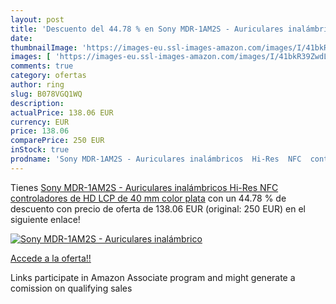 ```yaml
---
layout: post
title: 'Descuento del 44.78 % en Sony MDR-1AM2S - Auriculares inalámbrico'
date: 
thumbnailImage: 'https://images-eu.ssl-images-amazon.com/images/I/41bkR39ZwdL._SL200_.jpg'
images: [ 'https://images-eu.ssl-images-amazon.com/images/I/41bkR39ZwdL._SL200_.jpg' ]
comments: true
category: ofertas
author: ring
slug: B078VGQ1WQ
description:
actualPrice: 138.06 EUR
currency: EUR
price: 138.06
comparePrice: 250 EUR
inStock: true
prodname: 'Sony MDR-1AM2S - Auriculares inalámbricos  Hi-Res  NFC  controladores de HD LCP de 40 mm   color plata'
---
```


Tienes [Sony MDR-1AM2S - Auriculares inalámbricos  Hi-Res  NFC  controladores de HD LCP de 40 mm   color plata](https://www.amazon.es/dp/B078VGQ1WQ/?tag=tolees-21) con un 44.78 % de descuento con precio de oferta de 138.06 EUR (original: 250 EUR) en el siguiente enlace!

[![Sony MDR-1AM2S - Auriculares inalámbrico](https://images-eu.ssl-images-amazon.com/images/I/41bkR39ZwdL._SL200_.jpg)](https://www.amazon.es/dp/B078VGQ1WQ/?tag=tolees-21)

[Accede a la oferta!!](https://www.amazon.es/dp/B078VGQ1WQ/?tag=tolees-21)

Links participate in Amazon Associate program and might generate a comission on qualifying sales


